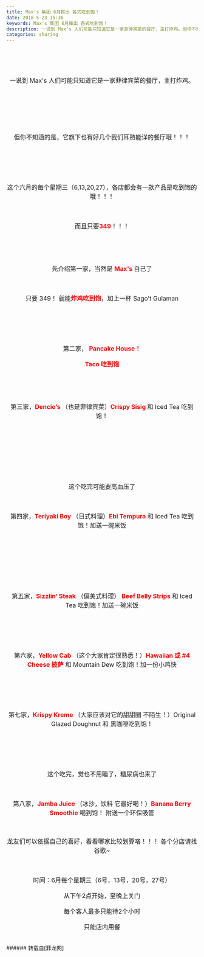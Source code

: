 ```yaml
---
title: Max's 集团 6月推出 各式吃到饱！
date: 2018-5-23 15:36
keywords: Max's 集团 6月推出 各式吃到饱！
description: 一说到 Max's 人们可能只知道它是一家菲律宾菜的餐厅，主打炸鸡。但你不知道的是，它旗下也有好几个我们耳熟能详的餐厅哦！！！这个六月的每个星期三（6,13,20,27），各店都会有一款产品是吃到饱的哦！！！而且只要349！！！ 先介绍第一家，当然是 Max's 自己了只要 349！ 就能炸鸡吃到饱，加上一杯 Sago’t Gulaman第二家， Pancake House！ Taco 吃到饱第三家，Dencio’s （也是菲律宾菜）Crispy Sisig 和 Iced Tea 吃到饱！这个吃完可能要高血压了第四家，Teriyaki Boy （日式料理）Ebi Tempura 和 Iced Tea 吃到饱！加送一碗米饭第五家，Sizzlin’ Steak （偏美式料理） Beef Belly Strips 和 Iced Tea 吃到饱！加送一碗米饭第六家，Yellow Cab （这个大家肯定很熟悉！）Hawaiian 或 #4 Cheese 披萨 和 Mountain Dew 吃到饱！加一份小鸡快第七家，Krispy Kreme （大家应该对它的甜甜圈 不陌生！）Original Glazed Doughnut 和 黑咖啡吃到饱！这个吃完，觉也不用睡了，糖尿病也来了第八家，Jamba Juice （冰沙，饮料 它最好喝！）Banana Berry Smoothie 喝到饱！ 附送一个环保吸管龙友们可以依据自己的喜好，看看哪家比较划算咯！！！ 各个分店请找谷歌~时间：6月每个星期三（6号，13号，20号，27号）从下午2点开始，至晚上关门每个客人最多只能待2个小时只能店内用餐
categories: sharing
---
```

<td class="t_f" id="postmessage_1356536">

<br/>
<br/>
<div align="center"><font size="3"><br/>
</font></div><br/>
<div align="center"><font size="3">一说到 Max's 人们可能只知道它是一家菲律宾菜的餐厅，主打炸鸡。</font></div><br/>
<br/>
<div align="center"><font size="3"><br/>
</font></div><br/>
<div align="center"><font size="3"><img alt="" border="0" class="zoom" data-cf-modified-bc0ccbd68089d57596d215a1-="" file="https://www.maxschicken.com/img/logo_04.png" id="aimg_m9tr6" lazyloadthumb="1" onclick="" onmouseover="" src="https://www.maxschicken.com/img/logo_04.png"/></font></div><br/>
<div align="center"><font size="3"><br/>
</font></div><br/>
<div align="center"><font size="3">但你不知道的是，它旗下也有好几个我们耳熟能详的餐厅哦！！！</font></div><br/>
<div align="center"><font size="3"><br/>
</font></div><br/>
<div align="center"><font size="3"><img alt="" border="0" class="zoom" data-cf-modified-bc0ccbd68089d57596d215a1-="" file="https://www.metromanilajobs.net/jobscloud?format=nothtml&amp;cId=Mjg2MTE=&amp;eventdriven=1" id="aimg_W5fFs" lazyloadthumb="1" onclick="" onmouseover="" src="https://www.metromanilajobs.net/jobscloud?format=nothtml&amp;cId=Mjg2MTE=&amp;eventdriven=1"/></font></div><br/>
<div align="center"><font size="3"><br/>
</font></div><br/>
<div align="center"><font size="3">这个六月的每个星期三（6,13,20,27），各店都会有一款产品是吃到饱的哦！！！</font></div><br/>
<div align="center"><font size="3"><br/>
</font></div><br/>
<div align="center"><font size="3">而且只要<strong><font color="#ff0000">349</font></strong>！！！ </font></div><br/>
<div align="center"><font size="3"><br/>
</font></div><br/>
<div align="center"><img alt="" border="0" class="zoom" data-cf-modified-bc0ccbd68089d57596d215a1-="" file="https://web.wechat.com/cgi-bin/mmwebwx-bin/webwxgetmsgimg?&amp;MsgID=6212491761761891053&amp;skey=%40crypt_6887e3a8_f8fb0eb788e4e238b9c55cbfd95184fa" id="aimg_C7Ty3" lazyloadthumb="1" onclick="" onmouseover="" src="https://web.wechat.com/cgi-bin/mmwebwx-bin/webwxgetmsgimg?&amp;MsgID=6212491761761891053&amp;skey=%40crypt_6887e3a8_f8fb0eb788e4e238b9c55cbfd95184fa"/></div><br/>
<br/>
<div align="center"><font size="3">先介绍第一家，当然是 <strong><font color="#ff0000">Max's </font></strong>自己了</font></div><br/>
<div align="center"><font size="3"><br/>
</font></div><br/>
<div align="center"><font size="3">只要 349！ 就能<strong><font color="#ff0000">炸鸡吃到饱</font></strong>，加上一杯 Sago’t Gulaman</font></div><br/>
<div align="center"><font size="3"><br/>
</font></div><br/>
<div align="center"><img alt="" border="0" class="zoom" data-cf-modified-bc0ccbd68089d57596d215a1-="" file="https://web.wechat.com/cgi-bin/mmwebwx-bin/webwxgetmsgimg?&amp;MsgID=6438912595389322092&amp;skey=%40crypt_6887e3a8_f8fb0eb788e4e238b9c55cbfd95184fa" id="aimg_z6L6s" lazyloadthumb="1" onclick="" onmouseover="" src="https://web.wechat.com/cgi-bin/mmwebwx-bin/webwxgetmsgimg?&amp;MsgID=6438912595389322092&amp;skey=%40crypt_6887e3a8_f8fb0eb788e4e238b9c55cbfd95184fa"/></div><br/>
<div align="center"><font size="3"><br/>
</font></div><br/>
<div align="center"><font size="3">第二家， <strong><font color="#ff0000">Pancake House！ </font></strong></font></div><br/>
<div align="center"><font size="3"><font color="#ff0000"><strong>Taco 吃到饱</strong></font></font></div><br/>
<br/>
<div align="center"><img alt="" border="0" class="zoom" data-cf-modified-bc0ccbd68089d57596d215a1-="" file="https://web.wechat.com/cgi-bin/mmwebwx-bin/webwxgetmsgimg?&amp;MsgID=2918111143460322497&amp;skey=%40crypt_6887e3a8_f8fb0eb788e4e238b9c55cbfd95184fa" id="aimg_EUTAK" lazyloadthumb="1" onclick="" onmouseover="" src="https://web.wechat.com/cgi-bin/mmwebwx-bin/webwxgetmsgimg?&amp;MsgID=2918111143460322497&amp;skey=%40crypt_6887e3a8_f8fb0eb788e4e238b9c55cbfd95184fa"/></div><br/>
<div align="center"><font size="3"><br/>
</font></div><br/>
<div align="center"><font size="3">第三家，<strong><font color="#ff0000">Dencio’s </font></strong>（也是菲律宾菜）<strong><font color="#ff0000">Crispy Sisig </font></strong>和 Iced Tea 吃到饱！</font></div><br/>
<div align="center"><font size="3"><br/>
</font></div><br/>
<div align="center"><font size="3"><img alt="" border="0" class="zoom" data-cf-modified-bc0ccbd68089d57596d215a1-="" file="https://images.summitmedia-digital.com/spotph/images/2018/05/23/sisigdencios.jpg" id="aimg_E44J4" lazyloadthumb="1" onclick="" onmouseover="" src="https://images.summitmedia-digital.com/spotph/images/2018/05/23/sisigdencios.jpg"/></font></div><br/>
<div align="center"><font size="3"><br/>
</font></div><br/>
<div align="center"><img alt="" border="0" class="zoom" data-cf-modified-bc0ccbd68089d57596d215a1-="" file="https://web.wechat.com/cgi-bin/mmwebwx-bin/webwxgetmsgimg?&amp;MsgID=4734682543663587780&amp;skey=%40crypt_6887e3a8_f8fb0eb788e4e238b9c55cbfd95184fa" id="aimg_MvUU2" lazyloadthumb="1" onclick="" onmouseover="" src="https://web.wechat.com/cgi-bin/mmwebwx-bin/webwxgetmsgimg?&amp;MsgID=4734682543663587780&amp;skey=%40crypt_6887e3a8_f8fb0eb788e4e238b9c55cbfd95184fa"/></div><br/>
<div align="center"><font size="3"><br/>
</font></div><br/>
<div align="center"><font size="3">这个吃完可能要高血压了</font></div><br/>
<div align="center"><font size="3"><br/>
</font></div><br/>
<div align="center"><font size="3">第四家，<strong><font color="#ff0000">Teriyaki Boy </font></strong>（日式料理）<strong><font color="#ff0000">Ebi Tempura</font></strong> 和 Iced Tea 吃到饱！加送一碗米饭</font></div><br/>
<div align="center"><font size="3"><br/>
</font></div><br/>
<div align="center"><font size="3"><img alt="" border="0" class="zoom" data-cf-modified-bc0ccbd68089d57596d215a1-="" file="https://images.summitmedia-digital.com/spotph/images/2018/05/23/ebitempuratboy.jpg" id="aimg_hAF1s" lazyloadthumb="1" onclick="" onmouseover="" src="https://images.summitmedia-digital.com/spotph/images/2018/05/23/ebitempuratboy.jpg"/></font></div><br/>
<div align="center"><font size="3"><br/>
</font></div><br/>
<div align="center"><img alt="" border="0" class="zoom" data-cf-modified-bc0ccbd68089d57596d215a1-="" file="https://web.wechat.com/cgi-bin/mmwebwx-bin/webwxgetmsgimg?&amp;MsgID=8924689188832066776&amp;skey=%40crypt_6887e3a8_f8fb0eb788e4e238b9c55cbfd95184fa" id="aimg_ya99z" lazyloadthumb="1" onclick="" onmouseover="" src="https://web.wechat.com/cgi-bin/mmwebwx-bin/webwxgetmsgimg?&amp;MsgID=8924689188832066776&amp;skey=%40crypt_6887e3a8_f8fb0eb788e4e238b9c55cbfd95184fa"/></div><br/>
<div align="center"><font size="3"><br/>
</font></div><br/>
<div align="center"><font size="3">第五家，<strong><font color="#ff0000">Sizzlin’ Steak</font></strong> （偏美式料理） <strong><font color="#ff0000">Beef Belly Strips</font></strong> 和 Iced Tea 吃到饱！加送一碗米饭</font></div><br/>
<div align="center"><font size="3"><br/>
</font></div><br/>
<div align="center"><img alt="" border="0" class="zoom" data-cf-modified-bc0ccbd68089d57596d215a1-="" file="https://web.wechat.com/cgi-bin/mmwebwx-bin/webwxgetmsgimg?&amp;MsgID=6562962469846115737&amp;skey=%40crypt_6887e3a8_f8fb0eb788e4e238b9c55cbfd95184fa" id="aimg_CQGwJ" lazyloadthumb="1" onclick="" onmouseover="" src="https://web.wechat.com/cgi-bin/mmwebwx-bin/webwxgetmsgimg?&amp;MsgID=6562962469846115737&amp;skey=%40crypt_6887e3a8_f8fb0eb788e4e238b9c55cbfd95184fa"/></div><br/>
<div align="center"><font size="3"><br/>
</font></div><br/>
<div align="center"><font size="3">第六家，<strong><font color="#ff0000">Yellow Cab</font></strong> （这个大家肯定很熟悉！）<strong><font color="#ff0000">Hawaiian 或 #4 Cheese 披萨</font></strong> 和 Mountain Dew 吃到饱！加一份小鸡快</font></div><br/>
<div align="center"><font size="3"><br/>
</font></div><br/>
<div align="center"><img alt="" border="0" class="zoom" data-cf-modified-bc0ccbd68089d57596d215a1-="" file="https://web.wechat.com/cgi-bin/mmwebwx-bin/webwxgetmsgimg?&amp;MsgID=826035715599573990&amp;skey=%40crypt_6887e3a8_f8fb0eb788e4e238b9c55cbfd95184fa" id="aimg_BL4wF" lazyloadthumb="1" onclick="" onmouseover="" src="https://web.wechat.com/cgi-bin/mmwebwx-bin/webwxgetmsgimg?&amp;MsgID=826035715599573990&amp;skey=%40crypt_6887e3a8_f8fb0eb788e4e238b9c55cbfd95184fa"/></div><br/>
<div align="center"><font size="3"><br/>
</font></div><br/>
<div align="center"><font size="3">第七家，<strong><font color="#ff0000">Krispy Kreme </font></strong>（大家应该对它的甜甜圈 不陌生！）O</font><font size="3">riginal G</font><font size="3">lazed Doughnut 和 黑咖啡吃到饱！</font></div><br/>
<div align="center"><font size="3"><br/>
</font></div><br/>
<div align="center"><img alt="" border="0" class="zoom" data-cf-modified-bc0ccbd68089d57596d215a1-="" file="https://web.wechat.com/cgi-bin/mmwebwx-bin/webwxgetmsgimg?&amp;MsgID=4903505777476408335&amp;skey=%40crypt_6887e3a8_f8fb0eb788e4e238b9c55cbfd95184fa" id="aimg_F8yhI" lazyloadthumb="1" onclick="" onmouseover="" src="https://web.wechat.com/cgi-bin/mmwebwx-bin/webwxgetmsgimg?&amp;MsgID=4903505777476408335&amp;skey=%40crypt_6887e3a8_f8fb0eb788e4e238b9c55cbfd95184fa"/></div><br/>
<div align="center"><font size="3"><br/>
</font></div><br/>
<div align="center"><font size="3">这个吃完，觉也不用睡了，糖尿病也来了</font></div><br/>
<div align="center"><font size="3"><br/>
</font></div><br/>
<div align="center"><font size="3">第八家，<strong><font color="#ff0000">Jamba Juice </font></strong>（冰沙，饮料 它最好喝！）<strong><font color="#ff0000">Banana Berry Smoothie</font></strong> 喝到饱！ 附送一个环保吸管</font></div><br/>
<div align="center"><img alt="" border="0" class="zoom" data-cf-modified-bc0ccbd68089d57596d215a1-="" file="https://web.wechat.com/cgi-bin/mmwebwx-bin/webwxgetmsgimg?&amp;MsgID=6767797435009660812&amp;skey=%40crypt_6887e3a8_f8fb0eb788e4e238b9c55cbfd95184fa" id="aimg_yVXGu" lazyloadthumb="1" onclick="" onmouseover="" src="https://web.wechat.com/cgi-bin/mmwebwx-bin/webwxgetmsgimg?&amp;MsgID=6767797435009660812&amp;skey=%40crypt_6887e3a8_f8fb0eb788e4e238b9c55cbfd95184fa"/></div><br/>
<br/>
<div align="center"><font size="3">龙友们可以依据自己的喜好，看看哪家比较划算咯！！！ 各个分店请找谷歌~</font></div><br/>
<div align="center"><font size="3"><br/>
</font></div><br/>
<div align="center"><font size="3">时间：6月每个星期三（6号，13号，20号，27号）</font></div><br/>
<div align="center"><font size="3">从下午2点开始，至晚上关门</font></div><br/>
<div align="center"><font size="3">每个客人最多只能待2个小时</font></div><br/>
<div align="center"><font size="3">只能店内用餐</font></div><br/>
<br/>
</td>
###### 转载自[菲龙网]